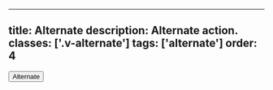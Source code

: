 <!--
 *              © 2025 Visa
 *
 * Licensed under the Apache License, Version 2.0 (the "License");
 * you may not use this file except in compliance with the License.
 * You may obtain a copy of the License at
 *
 *         http://www.apache.org/licenses/LICENSE-2.0
 *
 * Unless required by applicable law or agreed to in writing, software
 * distributed under the License is distributed on an "AS IS" BASIS,
 * WITHOUT WARRANTIES OR CONDITIONS OF ANY KIND, either express or implied.
 * See the License for the specific language governing permissions and
 * limitations under the License.
 *
 -->
---
title: Alternate
description: Alternate action. 
classes: ['.v-alternate']
tags: ['alternate']
order: 4
---

<div class="v-surface v-alternate" style="padding: var(--size-responsive-16); ">
  <button class="v-action v-action-secondary">
    Alternate
  </button>
</div>
